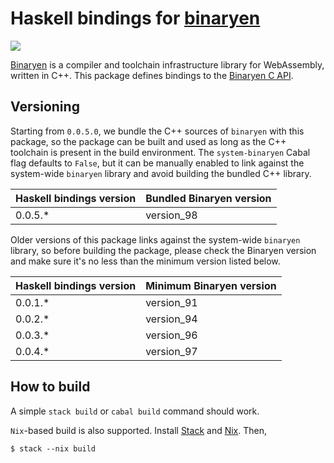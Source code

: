 # Haskell bindings for [binaryen][binaryen]

![](https://github.com/tweag/haskell-binaryen/workflows/pipeline/badge.svg?branch=master)

[Binaryen][binaryen] is a compiler and toolchain infrastructure library for
WebAssembly, written in C++. This package defines bindings to the [Binaryen C
API][binaryen-api].

## Versioning

Starting from `0.0.5.0`, we bundle the C++ sources of `binaryen` with this
package, so the package can be built and used as long as the C++ toolchain is
present in the build environment. The `system-binaryen` Cabal flag defaults to
`False`, but it can be manually enabled to link against the system-wide
`binaryen` library and avoid building the bundled C++ library.

| Haskell bindings version | Bundled Binaryen version |
| ------------------------ | ------------------------ |
| 0.0.5.\*                 | version_98               |

Older versions of this package links against the system-wide `binaryen` library,
so before building the package, please check the Binaryen version and make sure
it's no less than the minimum version listed below.

| Haskell bindings version | Minimum Binaryen version |
| ------------------------ | ------------------------ |
| 0.0.1.\*                 | version_91               |
| 0.0.2.\*                 | version_94               |
| 0.0.3.\*                 | version_96               |
| 0.0.4.\*                 | version_97               |

## How to build

A simple `stack build` or `cabal build` command should work.

`Nix`-based build is also supported. Install [Stack][stack] and [Nix][nix].
Then,

```shell
$ stack --nix build
```

[binaryen]: https://github.com/WebAssembly/binaryen
[binaryen-api]: https://github.com/WebAssembly/binaryen/blob/master/src/binaryen-c.h
[nix]: https://nixos.org/nix
[stack]: https://docs.haskellstack.org/en/stable/README
